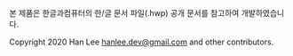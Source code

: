 본 제품은 한글과컴퓨터의 한/글 문서 파일(.hwp) 공개 문서를 참고하여 개발하였습니다.

Copyright 2020 Han Lee <hanlee.dev@gmail.com> and other contributors.